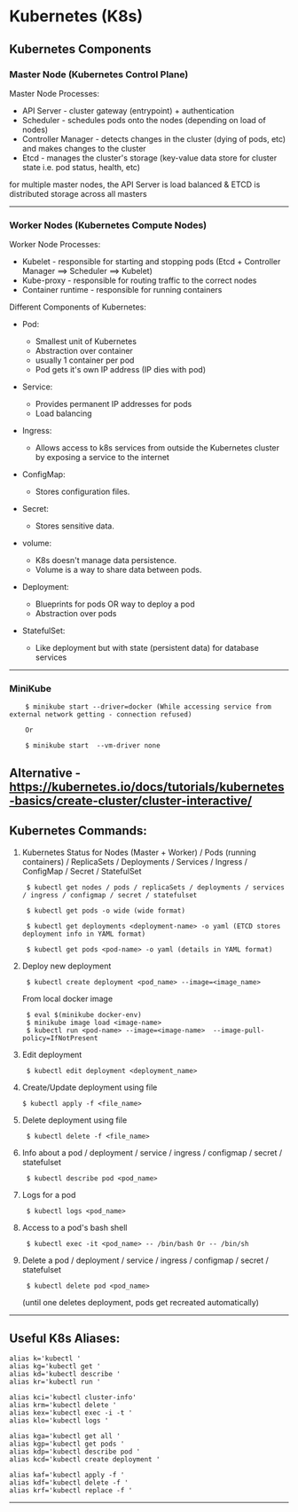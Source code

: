 # Kubernetes (K8s)

## Kubernetes Components

### Master Node (Kubernetes Control Plane)

Master Node Processes:

* API Server - cluster gateway (entrypoint) + authentication 
* Scheduler - schedules pods onto the nodes (depending on load of nodes)
* Controller Manager - detects changes in the cluster (dying of pods, etc) and makes changes to the cluster
* Etcd - manages the cluster's storage (key-value data store for cluster state i.e. pod status, health, etc)

for multiple master nodes, the API Server is load balanced & ETCD is distributed storage across all masters

---

### Worker Nodes (Kubernetes Compute Nodes)

Worker Node Processes:

* Kubelet - responsible for starting and stopping pods (Etcd + Controller Manager ==> Scheduler ==> Kubelet)
* Kube-proxy - responsible for routing traffic to the correct nodes
* Container runtime - responsible for running containers

Different Components of Kubernetes:

* Pod:

    * Smallest unit of Kubernetes
    * Abstraction over container
    * usually 1 container per pod
    * Pod gets it's own IP address (IP dies with pod)

* Service:

    * Provides permanent IP addresses for pods
    * Load balancing

* Ingress:

    * Allows access to k8s services from outside the Kubernetes cluster by exposing a service to the internet

* ConfigMap:

    * Stores configuration files.

* Secret:

    * Stores sensitive data.

* volume:

    * K8s doesn't manage data persistence.
    * Volume is a way to share data between pods.

* Deployment:

    * Blueprints for pods OR way to deploy a pod
    * Abstraction over pods

* StatefulSet:

    * Like deployment but with state (persistent data) for database services

---

### MiniKube

```
    $ minikube start --driver=docker (While accessing service from external network getting - connection refused)

    Or 

    $ minikube start  --vm-driver none
```

Alternative - https://kubernetes.io/docs/tutorials/kubernetes-basics/create-cluster/cluster-interactive/
---

## Kubernetes Commands:

1. Kubernetes Status for Nodes (Master + Worker) / Pods (running containers) / ReplicaSets / Deployments / Services / Ingress /  ConfigMap / Secret / StatefulSet
    
        $ kubectl get nodes / pods / replicaSets / deployments / services / ingress / configmap / secret / statefulset

        $ kubectl get pods -o wide (wide format)

        $ kubectl get deployments <deployment-name> -o yaml (ETCD stores deployment info in YAML format)

        $ kubectl get pods <pod-name> -o yaml (details in YAML format)

2. Deploy new deployment
        
        $ kubectl create deployment <pod_name> --image=<image_name>
    <!-- kubectl create deployment nginx-depl --image=nginx:latest -->
    <!-- $ eval $(minikube docker-env unset) / $ minikube docker-env unset -->
        
    From local docker image 

        $ eval $(minikube docker-env)
        $ minikube image load <image-name>  
        $ kubectl run <pod-name> --image=<image-name>  --image-pull-policy=IfNotPresent

3. Edit deployment
    
        $ kubectl edit deployment <deployment_name>

4.  Create/Update deployment using file
    
        $ kubectl apply -f <file_name>

5. Delete deployment using file
    
        $ kubectl delete -f <file_name>

6. Info about a pod / deployment / service / ingress / configmap / secret / statefulset
    
        $ kubectl describe pod <pod_name>

7. Logs for a pod
    
        $ kubectl logs <pod_name>

8. Access to a pod's bash shell
    
        $ kubectl exec -it <pod_name> -- /bin/bash Or -- /bin/sh

9. Delete a pod / deployment / service / ingress / configmap / secret / statefulset
    
        $ kubectl delete pod <pod_name> 

    (until one deletes deployment, pods get recreated automatically)
    
---

## Useful K8s Aliases:

    alias k='kubectl '
    alias kg='kubectl get '
    alias kd='kubectl describe '
    alias kr='kubectl run '

    alias kci='kubectl cluster-info'
    alias krm='kubectl delete '
    alias kex='kubectl exec -i -t '
    alias klo='kubectl logs '

    alias kga='kubectl get all '
    alias kgp='kubectl get pods '
    alias kdp='kubectl describe pod '
    alias kcd='kubectl create deployment '

    alias kaf='kubectl apply -f '
    alias kdf='kubectl delete -f '
    alias krf='kubectl replace -f '

---